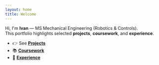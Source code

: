 ```yaml
---
layout: home
title: Welcome
---
```


Hi, I'm **Ivan** — MS Mechanical Engineering (Robotics & Controls).  
This portfolio highlights selected **projects**, **coursework**, and **experience**.

- 👉 See **[Projects](/projects/)**  
- 📚 **[Coursework](/courseworks/)**  
- 💼 **[Experience](/experience/)**  
